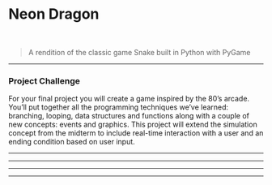 # Neon Dragon

<!-- PROJECT LOGO -->
<br />
<p align="center">

  <!-- <img src="https://hardcore-golick-0f0d78.netlify.com/connect_4.jpeg" alt="Logo" width="200" height="200"> -->
</p>

> A rendition of the classic game Snake built in Python with PyGame
> 
---

### Project Challenge

For your final project you will create a game inspired by the 80’s arcade. You’ll put together all the programming 
techniques we’ve learned: branching, looping, data structures and functions along with a couple of new concepts: 
events and graphics. This project will extend the simulation concept from the midterm to include real-time interaction 
with a user and an ending condition based on user input.

---

---

<!-- ## Final Output

<!-- ![ttystudio GIF](https://hardcore-golick-0f0d78.netlify.com/connect_4.gif) -->

---

<!-- ### Final Thoughts

For best experience, run in another console or IDE, that is not PyCharm.
PyCharm has a bug on text-rendering which prints the formatting of my game_board incorrectly. 

 <img src="https://hardcore-golick-0f0d78.netlify.com/pycharm.png"> -->


---

<!-- ## Modules Used
### Inbuilt Modules 
- <a href="https://docs.python.org/3/library/random.html" target="_blank">Random </a>
### Style Modules 
- <a href="http://www.figlet.org/" target="_blank">ASCII ART </a>
- <a href="https://www.webfx.com/tools/emoji-cheat-sheet/" target="_blank">Emoji's</a>

---

## Other References

- <a href="https://www.devdungeon.com/content/create-ascii-art-text-banners-python" target="_blank">ASCII Banners in Python</a>
- <a href="https://www.geeksforgeeks.org/python-program-to-print-emojis/" target="_blank">Printing Emojis in Python </a> -->
<!-- - https://www.youtube.com/watch?v=N5vscPTWKOk -->

